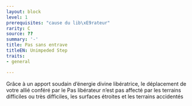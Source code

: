 ```yaml
---
layout: block
level: 1
prerequisites: "cause du lib\xE9rateur"
rarity: C
source: ??
summary: '-'
title: Pas sans entrave
titleEN: Unimpeded Step
traits:
- general

---
```


<p>Grâce à un apport soudain d’énergie divine libératrice, le déplacement de votre allié conféré par le Pas libérateur n’est pas affecté par les terrains difficiles ou très difficiles, les surfaces étroites et les terrains accidentés</p>